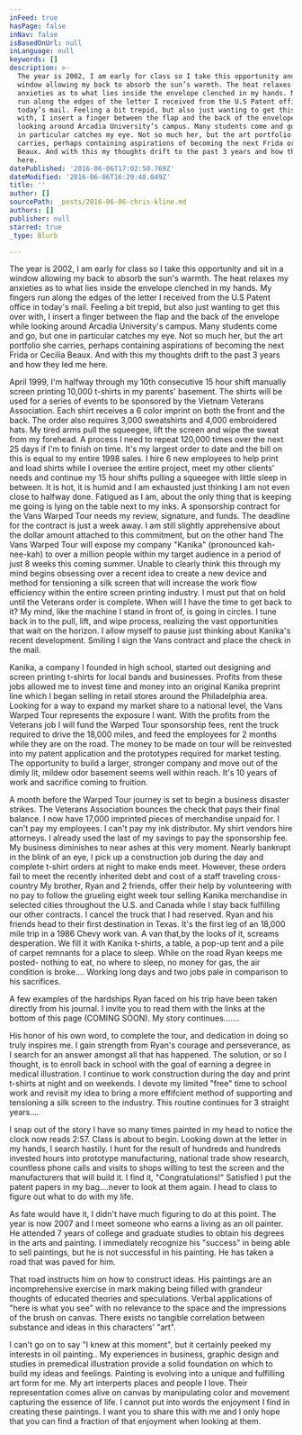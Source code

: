```yaml
---
inFeed: true
hasPage: false
inNav: false
isBasedOnUrl: null
inLanguage: null
keywords: []
description: >-
  The year is 2002, I am early for class so I take this opportunity and sit in a
  window allowing my back to absorb the sun’s warmth. The heat relaxes my
  anxieties as to what lies inside the envelope clenched in my hands. My fingers
  run along the edges of the letter I received from the U.S Patent office in
  today’s mail. Feeling a bit trepid, but also just wanting to get this over
  with, I insert a finger between the flap and the back of the envelope while
  looking around Arcadia University’s campus. Many students come and go, but one
  in particular catches my eye. Not so much her, but the art portfolio she
  carries, perhaps containing aspirations of becoming the next Frida or Cecilia
  Beaux. And with this my thoughts drift to the past 3 years and how they led me
  here. 
datePublished: '2016-06-06T17:02:50.769Z'
dateModified: '2016-06-06T16:29:48.049Z'
title: ''
author: []
sourcePath: _posts/2016-06-06-chris-kline.md
authors: []
publisher: null
starred: true
_type: Blurb

---
```

The year is 2002, I am early for class so I take this opportunity and sit in a window allowing my back to absorb the sun's warmth. The heat relaxes my anxieties as to what lies inside the envelope clenched in my hands. My fingers run along the edges of the letter I received from the U.S Patent office in today's mail. Feeling a bit trepid, but also just wanting to get this over with, I insert a finger between the flap and the back of the envelope while looking around Arcadia University's campus. Many students come and go, but one in particular catches my eye. Not so much her, but the art portfolio she carries, perhaps containing aspirations of becoming the next Frida or Cecilia Beaux. And with this my thoughts drift to the past 3 years and how they led me here.

April 1999, I'm halfway through my 10th consecutive 15 hour shift manually screen printing 10,000 t-shirts in my parents' basement. The shirts will be used for a series of events to be sponsored by the Vietnam Veterans Association. Each shirt receives a 6 color imprint on both the front and the back. The order also requires 3,000 sweatshirts and 4,000 embroidered hats. My tired arms pull the squeegee, lift the screen and wipe the sweat from my forehead. A process I need to repeat 120,000 times over the next 25 days if I'm to finish on time. It's my largest order to date and the bill on this is equal to my entire 1998 sales. I hire 6 new employees to help print and load shirts while I oversee the entire project, meet my other clients' needs and continue my 15 hour shifts pulling a squeegee with little sleep in between. It is hot, it is humid and I am exhausted just thinking I am not even close to halfway done. Fatigued as I am, about the only thing that is keeping me going is lying on the table next to my inks. A sponsorship contract for the Vans Warped Tour needs my review, signature, and funds. The deadline for the contract is just a week away. I am still slightly apprehensive about the dollar amount attached to this commitment, but on the other hand The Vans Warped Tour will expose my company "Kanika" (pronounced kah-nee-kah) to over a million people within my target audience in a period of just 8 weeks this coming summer. Unable to clearly think this through my mind begins obsessing over a recent idea to create a new device and method for tensioning a silk screen that will increase the work flow efficiency within the entire screen printing industry. I must put that on hold until the Veterans order is complete. When will I have the time to get back to it? My mind, like the machine I stand in front of, is going in circles. I tune back in to the pull, lift, and wipe process, realizing the vast opportunities that wait on the horizon. I allow myself to pause just thinking about Kanika's recent development. Smiling I sign the Vans contract and place the check in the mail.

Kanika, a company I founded in high school, started out designing and screen printing t-shirts for local bands and businesses. Profits from these jobs allowed me to invest time and money into an original Kanika preprint line which I began selling in retail stores around the Philadelphia area. Looking for a way to expand my market share to a national level, the Vans Warped Tour represents the exposure I want. With the profits from the Veterans job I will fund the Warped Tour sponsorship fees, rent the truck required to drive the 18,000 miles, and feed the employees for 2 months while they are on the road. The money to be made on tour will be reinvested into my patent application and the prototypes required for market testing. The opportunity to build a larger, stronger company and move out of the dimly lit, mildew odor basement seems well within reach. It's 10 years of work and sacrifice coming to fruition.

A month before the Warped Tour journey is set to begin a business disaster strikes. The Veterans Association bounces the check that pays their final balance. I now have 17,000 imprinted pieces of merchandise unpaid for. I can't pay my employees. I can't pay my ink distributor. My shirt vendors hire attorneys. I already used the last of my savings to pay the sponsorship fee. My business diminishes to near ashes at this very moment. Nearly bankrupt in the blink of an eye, I pick up a construction job during the day and complete t-shirt orders at night to make ends meet. However, these orders fail to meet the recently inherited debt and cost of a staff traveling cross-country My brother, Ryan and 2 friends, offer their help by volunteering with no pay to follow the grueling eight week tour selling Kanika merchandise in selected cities throughout the U.S. and Canada while I stay back fulfilling our other contracts. I cancel the truck that I had reserved. Ryan and his friends head to their first destination in Texas. It's the first leg of an 18,000 mile trip in a 1986 Chevy work van. A van that,by the looks of it, screams desperation. We fill it with Kanika t-shirts, a table, a pop-up tent and a pile of carpet remnants for a place to sleep. While on the road Ryan keeps me posted- nothing to eat, no where to sleep, no money for gas, the air condition is broke.... Working long days and two jobs pale in comparison to his sacrifices.

A few examples of the hardships Ryan faced on his trip have been taken directly from his journal. I invite you to read them with the links at the bottom of this page (COMING SOON). My story continues.......

His honor of his own word, to complete the tour, and dedication in doing so truly inspires me. I gain strength from Ryan's courage and perseverance, as I search for an answer amongst all that has happened. The solution, or so I thought, is to enroll back in school with the goal of earning a degree in medical illustration. I continue to work construction during the day and print t-shirts at night and on weekends. I devote my limited "free" time to school work and revisit my idea to bring a more effifcient method of supporting and tensioning a silk screen to the industry. This routine continues for 3 straight years....

I snap out of the story I have so many times painted in my head to notice the clock now reads 2:57\. Class is about to begin. Looking down at the letter in my hands, I search hastily. I hunt for the result of hundreds and hundreds invested hours into prototype manufacturing, national trade show research, countless phone calls and visits to shops willing to test the screen and the manufacturers that will build it. I find it, "Congratulations!" Satisfied I put the patent papers in my bag....never to look at them again. I head to class to figure out what to do with my life.

As fate would have it, I didn't have much figuring to do at this point. The year is now 2007 and I meet someone who earns a living as an oil painter. He attended 7 years of college and graduate studies to obtain his degrees in the arts and painting. I immediately recognize his "success" in being able to sell paintings, but he is not successful in his painting. He has taken a road that was paved for him.

That road instructs him on how to construct ideas. His paintings are an incomprehensive exercise in mark making being filled with grandeur thoughts of educated theories and speculations. Verbal applications of "here is what you see" with no relevance to the space and the impressions of the brush on canvas. There exists no tangible correlation between substance and ideas in this characters' "art".

I can't go on to say "I knew at this moment", but it certainly peeked my interests in oil painting.. My experiences in business, graphic design and studies in premedical illustration provide a solid foundation on which to build my ideas and feelings. Painting is evolving into a unique and fulfilling art form for me. My art interperts places and people I love. Their representation comes alive on canvas by manipulating color and movement capturing the essence of life. I cannot put into words the enjoyment I find in creating these paintings. I want you to share this with me and I only hope that you can find a fraction of that enjoyment when looking at them.